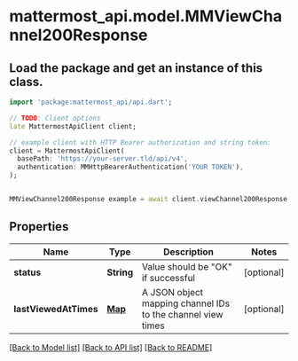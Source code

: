 # mattermost_api.model.MMViewChannel200Response

## Load the package and get an instance of this class.
```dart
import 'package:mattermost_api/api.dart';

// TODO: Client options
late MattermostApiClient client;

// example client with HTTP Bearer authorization and string token:
client = MattermostApiClient(
  basePath: 'https://your-server.tld/api/v4',
  authentication: MMHttpBearerAuthentication('YOUR TOKEN'),
);


MMViewChannel200Response example = await client.viewChannel200Response.FUNCTION_THAT_RETURNS_THIS_CLASS();

```

## Properties
Name | Type | Description | Notes
------------ | ------------- | ------------- | -------------
**status** | **String** | Value should be \"OK\" if successful | [optional] 
**lastViewedAtTimes** | [**Map**](.md) | A JSON object mapping channel IDs to the channel view times | [optional] 

[[Back to Model list]](../GENERATED_README.md#documentation-for-models) [[Back to API list]](../GENERATED_README.md#documentation-for-api-endpoints) [[Back to README]](../GENERATED_README.md)


